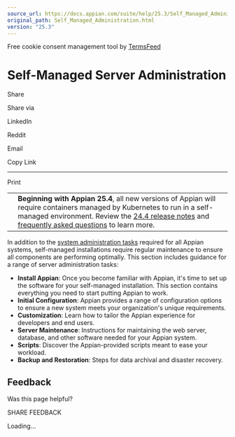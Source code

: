 ```yaml
---
source_url: https://docs.appian.com/suite/help/25.3/Self_Managed_Administration.html
original_path: Self_Managed_Administration.html
version: "25.3"
---
```


Free cookie consent management tool by [TermsFeed](https://www.termsfeed.com/)

# Self-Managed Server Administration

Share

Share via

LinkedIn

Reddit

Email

Copy Link

* * *

Print

<table><tbody><tr><td><i class="fa fa-bullhorn" aria-hidden="true"></i></td><td><b>Beginning with Appian 25.4</b>, all new versions of Appian will require containers managed by Kubernetes to run in a self-managed environment. Review the <a href="https://docs.appian.com/suite/help/24.4/Appian_Release_Notes.html#preparing-for-containerized-self-managed-appian-in-2025">24.4 release notes</a> and <a href="aok-faq.html">frequently asked questions</a> to learn more.</td></tr></tbody></table>

In addition to the [system administration tasks](Appian_Administration.html) required for all Appian systems, self-managed installations require regular maintenance to ensure all components are performing optimally. This section includes guidance for a range of server administration tasks:

-   **Install Appian**: Once you become familiar with Appian, it's time to set up the software for your self-managed installation. This section contains everything you need to start putting Appian to work.
-   **Initial Configuration**: Appian provides a range of configuration options to ensure a new system meets your organization's unique requirements.
-   **Customization**: Learn how to tailor the Appian experience for developers and end users.
-   **Server Maintenance**: Instructions for maintaining the web server, database, and other software needed for your Appian system.
-   **Scripts**: Discover the Appian-provided scripts meant to ease your workload.
-   **Backup and Restoration**: Steps for data archival and disaster recovery.

## Feedback

Was this page helpful?

SHARE FEEDBACK

Loading...